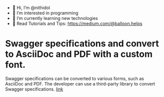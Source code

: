 - 👋 Hi, I’m @nithidol
- 👀 I’m interested in programming
- 🌱 I’m currently learning new technologies
- 🚀 Read Tutorials and Tips: https://medium.com/@balloon.helps
<!---
nithidol/nithidol is a ✨ special ✨ repository because its `README.md` (this file) appears on your GitHub profile.
You can click the Preview link to take a look at your changes.
--->
<h1>Swagger specifications and convert to AsciiDoc and PDF with a custom font.</h1> 
Swagger specifications can be converted to various forms, such as AsciiDoc and PDF. The developer can use a third-party library to convert Swagger specifications.
<a href="https://medium.com/@balloon.helps/swagger-specifications-convert-to-asciidoc-and-pdf-with-a-custom-font-8e734c6fdd8c">link</a>

